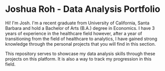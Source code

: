 # Joshua Roh - Data Analysis Portfolio

Hi! I'm Josh. I'm a recent graduate from University of California, Santa Barbara and hold a Bachelor of Arts (B.A.) degree in Economics. I have 3 years of experience in the healthcare field however, after a year of transitioning from the field of healthcare to analytics, I have gained strong knowledge through the personal projects that you will find in this section. 

This repository serves to showcase my data analysis skills through these projects on this platform. It is also a way to track my progression in this field. 
